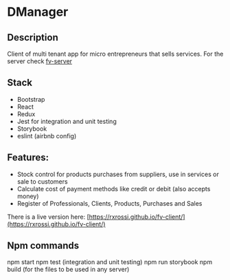 # DManager
## Description
Client of multi tenant app for micro entrepreneurs that sells services. For the server check [fv-server](https://github.com/rxrossi/fv-server)

## Stack
- Bootstrap
- React
- Redux
- Jest for integration and unit testing
- Storybook
- eslint (airbnb config)


## Features:
 - Stock control for products purchases from suppliers, use in services or sale to customers
 - Calculate cost of payment methods like credit or debit (also accepts money) 
 - Register of Professionals, Clients, Products, Purchases and Sales

There is a live version here: [https://rxrossi.github.io/fv-client/](https://rxrossi.github.io/fv-client/)

## Npm commands
npm start
npm test (integration and unit testing)
npm run storybook
npm build (for the files to be used in any server)
